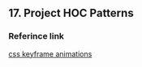 ## 17. Project HOC Patterns
### Referince link
[css keyframe animations](https://www.w3schools.com/css/css3_animations.asp)